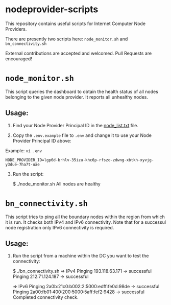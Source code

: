 # nodeprovider-scripts

This repository contains useful scripts for Internet Computer Node Providers.

There are presently two scripts here: `node_monitor.sh` and `bn_connectivity.sh`

External contributions are accepted and welcomed. Pull Requests are encouraged!

# `node_monitor.sh`

This script queries the dashboard to obtain the health status of all nodes
belonging to the given node provider. It reports all unhealthy nodes.

## Usage:

1. Find your Node Provider Principal ID in the [node_list.txt](./node_list.txt) file.

2. Copy the `.env.example` file to `.env` and change it to use your Node Provider Principal ID above:

Example: `vi .env`

    NODE_PROVIDER_ID=lgp6d-brhlv-35izu-khc6p-rfszo-zdwng-xbtkh-xyvjg-y3due-7ha7t-uae

3. Run the script:

    $ ./node_monitor.sh
    All nodes are healthy

# `bn_connectivity.sh`

This script tries to ping all the boundary nodes within the region from which it
is run. It checks both IPv4 and IPv6 connectivity.
Note that for a successul node registration only IPv6 connectivity is required.

## Usage:

1. Run the script from a machine within the DC you want to test the connectivity:

    $ ./bn_connectivity.sh
    => IPv4
    Pinging 193.118.63.171
    -> successful
    Pinging 212.71.124.187
    -> successful

    => IPv6
    Pinging 2a0b:21c0:b002:2:5000:edff:fe0d:98de
    -> successful
    Pinging 2a00:fb01:400:200:5000:5aff:fef2:9428
    -> successful
    Completed connectivity check.
